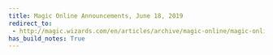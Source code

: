 ```yaml
---
title: Magic Online Announcements, June 18, 2019
redirect_to:
 - http://magic.wizards.com/en/articles/archive/magic-online/magic-online-announcements-june-18-2019
has_build_notes: True
---
```


